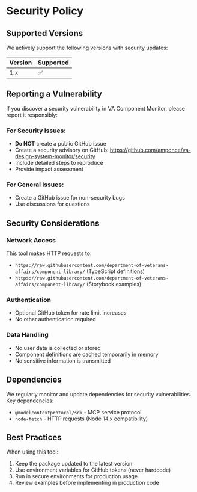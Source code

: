 # Security Policy

## Supported Versions

We actively support the following versions with security updates:

| Version | Supported          |
| ------- | ------------------ |
| 1.x     | :white_check_mark: |

## Reporting a Vulnerability

If you discover a security vulnerability in VA Component Monitor, please report it responsibly:

### For Security Issues:
- **Do NOT** create a public GitHub issue
- Create a security advisory on GitHub: https://github.com/amponce/va-design-system-monitor/security
- Include detailed steps to reproduce
- Provide impact assessment

### For General Issues:
- Create a GitHub issue for non-security bugs
- Use discussions for questions

## Security Considerations

### Network Access
This tool makes HTTP requests to:
- `https://raw.githubusercontent.com/department-of-veterans-affairs/component-library/` (TypeScript definitions)
- `https://raw.githubusercontent.com/department-of-veterans-affairs/component-library/` (Storybook examples)

### Authentication
- Optional GitHub token for rate limit increases
- No other authentication required

### Data Handling
- No user data is collected or stored
- Component definitions are cached temporarily in memory
- No sensitive information is transmitted

## Dependencies

We regularly monitor and update dependencies for security vulnerabilities. Key dependencies:
- `@modelcontextprotocol/sdk` - MCP service protocol
- `node-fetch` - HTTP requests (Node 14.x compatibility)

## Best Practices

When using this tool:
1. Keep the package updated to the latest version
2. Use environment variables for GitHub tokens (never hardcode)
3. Run in secure environments for production usage
4. Review examples before implementing in production code 